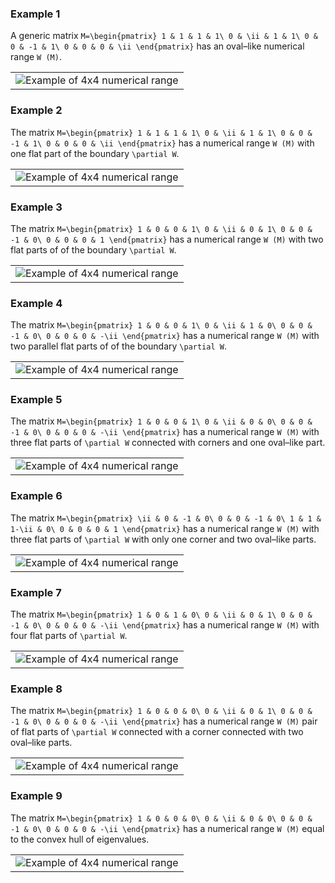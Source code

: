 ### Example 1

A generic matrix `M=\begin{pmatrix} 1 & 1 & 1 & 1\ 0 & \ii & 1 & 1\ 0
& 0 & -1 & 1\ 0 & 0 & 0 & \ii \end{pmatrix}` has an oval–like numerical
range `W (M)`. <center>

|                                                                            |
| :------------------------------------------------------------------------- |
| ![Example of 4x4 numerical range](/numerical-range/examples/4x4_0.pdf.png) |

</center>

### Example 2

The matrix `M=\begin{pmatrix} 1 & 1 & 1 & 1\ 0 & \ii & 1 & 1\ 0 & 0 & -1
& 1\ 0 & 0 & 0 & \ii \end{pmatrix}` has a numerical range `W (M)` with
one flat part of the boundary `\partial W`. <center>

|                                                                            |
| :------------------------------------------------------------------------- |
| ![Example of 4x4 numerical range](/numerical-range/examples/4x4_1.pdf.png) |

</center>

### Example 3

The matrix `M=\begin{pmatrix} 1 & 0 & 0 & 1\ 0 & \ii & 0 & 1\ 0 & 0 & -1
& 0\ 0 & 0 & 0 & 1 \end{pmatrix}` has a numerical range `W (M)` with two
flat parts of of the boundary `\partial W`. <center>

|                                                                            |
| :------------------------------------------------------------------------- |
| ![Example of 4x4 numerical range](/numerical-range/examples/4x4_2.pdf.png) |

</center>

### Example 4

The matrix `M=\begin{pmatrix} 1 & 0 & 0 & 1\ 0 & \ii & 1 & 0\ 0 & 0 & -1
& 0\ 0 & 0 & 0 & -\ii \end{pmatrix}` has a numerical range `W (M)` with
two parallel flat parts of of the boundary `\partial W`. <center>

|                                                                            |
| :------------------------------------------------------------------------- |
| ![Example of 4x4 numerical range](/numerical-range/examples/4x4_3.pdf.png) |

</center>

### Example 5

The matrix `M=\begin{pmatrix} 1 & 0 & 0 & 1\ 0 & \ii & 0 & 0\ 0 & 0 & -1
& 0\ 0 & 0 & 0 & -\ii \end{pmatrix}` has a numerical range `W (M)` with
three flat parts of `\partial W` connected with corners and one
oval–like part. <center>

|                                                                            |
| :------------------------------------------------------------------------- |
| ![Example of 4x4 numerical range](/numerical-range/examples/4x4_4.pdf.png) |

</center>

### Example 6

The matrix `M=\begin{pmatrix} \ii & 0 & -1 & 0\ 0 & 0 & -1 & 0\ 1 & 1
& 1-\ii & 0\ 0 & 0 & 0 & 1 \end{pmatrix}` has a numerical range `W (M)`
with three flat parts of `\partial W` with only one corner and two
oval–like parts. <center>

|                                                                            |
| :------------------------------------------------------------------------- |
| ![Example of 4x4 numerical range](/numerical-range/examples/4x4_5.pdf.png) |

</center>

### Example 7

The matrix `M=\begin{pmatrix} 1 & 0 & 1 & 0\ 0 & \ii & 0 & 1\ 0 & 0 & -1
& 0\ 0 & 0 & 0 & -\ii \end{pmatrix}` has a numerical range `W (M)` with
four flat parts of `\partial W`. <center>

|                                                                            |
| :------------------------------------------------------------------------- |
| ![Example of 4x4 numerical range](/numerical-range/examples/4x4_6.pdf.png) |

</center>

### Example 8

The matrix `M=\begin{pmatrix} 1 & 0 & 0 & 0\ 0 & \ii & 0 & 1\ 0 & 0 & -1
& 0\ 0 & 0 & 0 & -\ii \end{pmatrix}` has a numerical range `W (M)` pair
of flat parts of `\partial W` connected with a corner connected with two
oval–like parts. <center>

|                                                                            |
| :------------------------------------------------------------------------- |
| ![Example of 4x4 numerical range](/numerical-range/examples/4x4_7.pdf.png) |

</center>

### Example 9

The matrix `M=\begin{pmatrix} 1 & 0 & 0 & 0\ 0 & \ii & 0 & 0\ 0 & 0 & -1
& 0\ 0 & 0 & 0 & -\ii \end{pmatrix}` has a numerical range `W (M)` equal
to the convex hull of eigenvalues. <center>

|                                                                            |
| :------------------------------------------------------------------------- |
| ![Example of 4x4 numerical range](/numerical-range/examples/4x4_8.pdf.png) |

</center>
